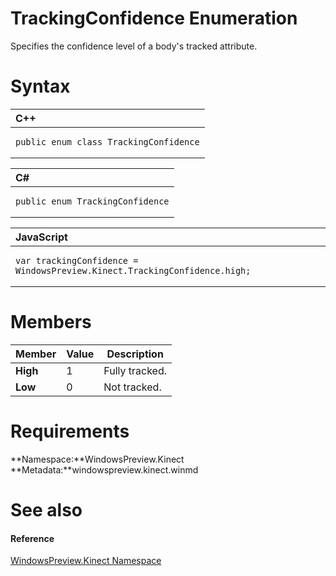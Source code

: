 TrackingConfidence Enumeration  
==============================  

Specifies the confidence level of a body's tracked attribute. <span id="syntaxSection"></span>

Syntax  
======  

<table>
<colgroup>
<col width="100%" />
</colgroup>
<thead>
<tr class="header">
<th align="left">C++</th>
</tr>
</thead>
<tbody>
<tr class="odd">
<td align="left"><pre><code>public enum class TrackingConfidence</code></pre></td>
</tr>
</tbody>
</table>

<table>
<colgroup>
<col width="100%" />
</colgroup>
<thead>
<tr class="header">
<th align="left">C#</th>
</tr>
</thead>
<tbody>
<tr class="odd">
<td align="left"><pre><code>public enum TrackingConfidence</code></pre></td>
</tr>
</tbody>
</table>

<table>
<colgroup>
<col width="100%" />
</colgroup>
<thead>
<tr class="header">
<th align="left">JavaScript</th>
</tr>
</thead>
<tbody>
<tr class="odd">
<td align="left"><pre><code>var trackingConfidence = WindowsPreview.Kinect.TrackingConfidence.high;</code></pre></td>
</tr>
</tbody>
</table>

<span id="ID4EBB"></span>

Members  
=======  

| Member   | Value | Description    |
|----------|-------|----------------|
| **High** | 1     | Fully tracked. |
| **Low**  | 0     | Not tracked.   |

<span id="requirements"></span>

Requirements  
============  

**Namespace:**WindowsPreview.Kinect  
**Metadata:**windowspreview.kinect.winmd  

<span id="ID4EIB"></span>

See also  
========  

<span id="ID4EKB"></span>
#### Reference  

[WindowsPreview.Kinect Namespace](../Kinect.md)  



<!--Please do not edit the data in the comment block below.-->
<!--
TOCTitle : TrackingConfidence Enumeration
RLTitle : TrackingConfidence Enumeration
KeywordK : TrackingConfidence enumeration
KeywordK : WindowsPreview.Kinect.TrackingConfidence enumeration
HelpPriority : 2
KeywordF : WindowsPreview.Kinect.TrackingConfidence
KeywordF : TrackingConfidence
KeywordF : WindowsPreview.Kinect.TrackingConfidence
KeywordA : T:WindowsPreview.Kinect.TrackingConfidence
AssetID : T:WindowsPreview.Kinect.TrackingConfidence
Locale : en-us
CommunityContent : 1
APIType : Managed
APILocation : windowspreview.kinect.winmd
APIName : WindowsPreview.Kinect.TrackingConfidence
TargetOS : Windows
TopicType : kbSyntax
DevLang : VB
DevLang : CSharp
DevLang : JavaScript
DevLang : C++
DocSet : K4Wv2
ProjType : K4Wv2Proj
Technology : Kinect for Windows
Product : Kinect for Windows SDK v2
productversion : 20
-->
